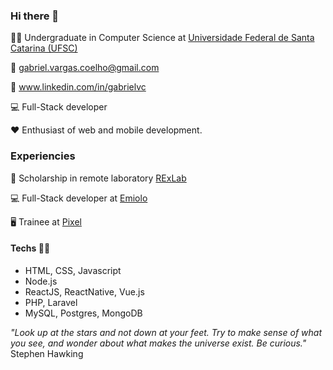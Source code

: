### Hi there 👋

:student: Undergraduate in Computer Science at [Universidade Federal de Santa Catarina (UFSC)](https://ufsc.br/)

:email: gabriel.vargas.coelho@gmail.com

:briefcase: www.linkedin.com/in/gabrielvc

:computer: Full-Stack developer

:heart: Enthusiast of web and mobile development.

### Experiencies

:mag_right: Scholarship in remote laboratory [RExLab](https://rexlab.ufsc.br/)

:computer: Full-Stack developer at [Emiolo](https://emiolo.com/)

🖥️ Trainee at [Pixel](https://ejpixel.com.br/)

#### Techs :man_technologist:

- HTML, CSS, Javascript
- Node.js
- ReactJS, ReactNative, Vue.js
- PHP, Laravel
- MySQL, Postgres, MongoDB



*"Look up at the stars and not down at your feet. Try to make sense of what you see, and wonder about what makes the universe exist. Be curious."*
Stephen Hawking
